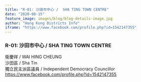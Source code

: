 ```yaml
---
title: "R-01: 沙田市中心 /  SHA TING TOWN CENTRE"
date: "2020-08-15"
feature_image: images/blog/blog-details-image.jpg
author: "Hong Kong Districts Info"
iframe: "https://www.facebook.com/profile.php?id=1542147355"
---
```


### R-01: 沙田市中心 /  SHA TING TOWN CENTRE  
衞慶祥 /  WAI HING CHEUNG  
沙田區 / Sha Tin  
獨立民主派區議員  /  Independent Democracy Councillor  
https://www.facebook.com/profile.php?id=1542147355
